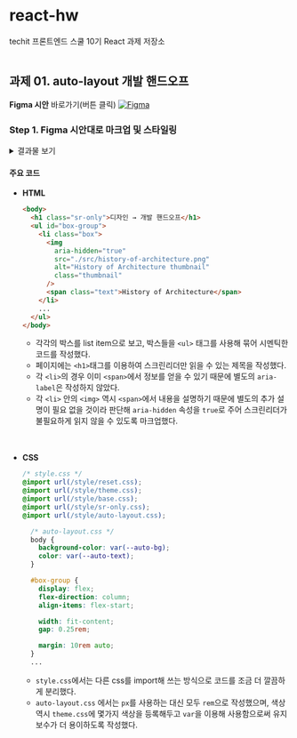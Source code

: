 # react-hw

techit 프론트엔드 스쿨 10기 React 과제 저장소<br><br>

## 과제 01. auto-layout 개발 핸드오프

**Figma 시안** 바로가기(버튼 클릭)
[![Figma](https://img.shields.io/badge/figma-%23F24E1E.svg?style=for-the-badge&logo=figma&logoColor=white)](<https://www.figma.com/design/5xqwcpAdXVyJgEbarggDLO/%EB%94%94%EC%9E%90%EC%9D%B8-%E2%86%92-%EA%B0%9C%EB%B0%9C-%ED%95%B8%EB%93%9C%EC%98%A4%ED%94%84-(Copy)?node-id=0-1&t=4aoAmNBP86iVb3qy-1>)<br>

### Step 1. Figma 시안대로 마크업 및 스타일링

<details>
<summary>결과물 보기</summary>

<img width="1031" alt="스크린샷 2024-07-23 오전 3 29 40" src="https://github.com/user-attachments/assets/61dde1a5-ee42-4b15-954a-9bf576e4c572">
</details>

#### 주요 코드

- **HTML**
  ```html
  <body>
    <h1 class="sr-only">디자인 → 개발 핸드오프</h1>
    <ul id="box-group">
      <li class="box">
        <img
          aria-hidden="true"
          src="./src/history-of-architecture.png"
          alt="History of Architecture thumbnail"
          class="thumbnail"
        />
        <span class="text">History of Architecture</span>
      </li>
      ...
    </ul>
  </body>
  ```
  - 각각의 박스를 list item으로 보고, 박스들을 `<ul>` 태그를 사용해 묶어 시멘틱한 코드를 작성했다.
  - 페이지에는 `<h1>`태그를 이용하여 스크린리더만 읽을 수 있는 제목을 작성했다.
  - 각 `<li>`의 경우 이미 `<span>`에서 정보를 얻을 수 있기 때문에 별도의 `aria-label`은 작성하지 않았다.
  - 각 `<li>` 안의 `<img>` 역시 `<span>`에서 내용을 설명하기 때문에 별도의 추가 설명이 필요 없을 것이라 판단해 `aria-hidden` 속성을 `true`로 주어 스크린리더가 불필요하게 읽지 않을 수 있도록 마크업했다.<br><br><br>
- **CSS**

  ```css
  /* style.css */
  @import url(/style/reset.css);
  @import url(/style/theme.css);
  @import url(/style/base.css);
  @import url(/style/sr-only.css);
  @import url(/style/auto-layout.css);
  ```

  ```css
    /* auto-layout.css */
    body {
      background-color: var(--auto-bg);
      color: var(--auto-text);
    }

    #box-group {
      display: flex;
      flex-direction: column;
      align-items: flex-start;

      width: fit-content;
      gap: 0.25rem;

      margin: 10rem auto;
    }
    ...
  ```

  - `style.css`에서는 다른 css를 import해 쓰는 방식으로 코드를 조금 더 깔끔하게 분리했다.
  - `auto-layout.css` 에서는 `px`를 사용하는 대신 모두 `rem`으로 작성했으며, 색상 역시 `theme.css`에 몇가지 색상을 등록해두고 `var`을 이용해 사용함으로써 유지보수가 더 용이하도록 작성했다.
